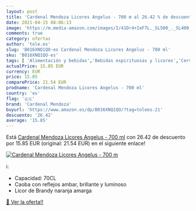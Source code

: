 ```yaml
---
layout: post
title: 'Cardenal Mendoza Licores Angelus - 700 m al 26.42 % de descuento'
date: 2021-04-15 08:06:13
image: 'https://m.media-amazon.com/images/I/41Or4+IeF7L._SL500_._SL400_.jpg'
comments: true
category: ofertas
author: 'tole.es'
slug: 'B016XNQ1QO-es Cardenal Mendoza Licores Angelus - 700 ml'
sku: 'B016XNQ1QO-es'
tags: [ 'Alimentación y bebidas','Bebidas espirituosas y licores','Cervezas, vinos y licores','Licores','cardenal','cardenal mendoza','mendoza', ]
actualPrice: 15.85 EUR
currency: EUR
price: 15.85
comparePrice: 21.54 EUR
prodname: 'Cardenal Mendoza Licores Angelus - 700 ml'
country: 'es'
flag: '🇪🇸'
brand: 'Cardenal Mendoza'
buyurl: 'https://www.amazon.es/dp/B016XNQ1QO/?tag=tolees-21'
descuento: '26.42'
average: '15.85'
---
```


Está [Cardenal Mendoza Licores Angelus - 700 ml](https://www.amazon.es/dp/B016XNQ1QO/?tag=tolees-21) con 26.42 de descuento por 15.85 EUR (original: 21.54 EUR) en el siguiente enlace!

[![Cardenal Mendoza Licores Angelus - 700 m](https://m.media-amazon.com/images/I/41Or4+IeF7L._SL500_._SL400_.jpg)](https://www.amazon.es/dp/B016XNQ1QO/?tag=tolees-21)

ℹ️:

- Capacidad: 70CL
- Caoba con reflejos ambar, brillante y luminoso
- Licor de Brandy naranja amarga

[🛒 Ver la oferta!!](https://www.amazon.es/dp/B016XNQ1QO/?tag=tolees-21)
